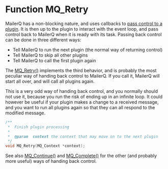 # Function MQ_Retry

MailerQ has a non-blocking nature, and uses callbacks to [pass control to a plugin](/documentation/eventloop). 
It is then up to the plugin to interact with the event loop, and pass control back to MailerQ when it is 
ready with its task. Passing back control can be done in three different ways:

*   Tell MailerQ to run the next plugin (the normal way of returning control)
*   Tell MailerQ to skip all other plugins
*   Tell MailerQ to call the first plugin again

The [MQ_Retry()](/documentation/mq_retry) implements the third behavior, and is probably the most peculiar way of handing back control to MailerQ. If you call it, MailerQ will start all over, and will call all plugins again.

This is a very odd way of handing back control, and you normally should not use it, because you run the risk of ending up in an infinite loop. It could however be useful if your plugin makes a change to a received message, and you want to run all plugins again so that they can all respond to the modified message.

````c
/**
 *  Finish plugin processing
 *
 *  @param  context the context that may move on to the next plugin
 */
void MQ_Retry(MQ_Context *context);
````

See also [MQ_Continue()](/documentation/mq_continue) and [MQ_Complete()](/documentation/mq_complete) for the other (and probably more useful) ways of handing back control.